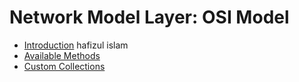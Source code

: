 
# Network Model Layer: OSI Model
- [Introduction](#introduction)
  hafizul islam
- [Available Methods](#available-methods)
- [Custom Collections](#custom-collections)
